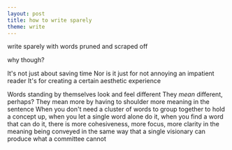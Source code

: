 ```yaml
---
layout: post
title: how to write sparely
theme: write
---
```


write sparely
with words pruned and scraped off

why though?

It's not just about saving time
Nor is it just for not annoying an impatient reader
It's for creating a certain aesthetic experience

Words standing by themselves look and feel different
They _mean_ different, perhaps?
They mean more by having to shoulder more meaning in the sentence
When you don't need a cluster of words to group together to hold a concept up,
when you let a single word alone do it,
when you find a word that can do it,
there is more cohesiveness, more focus, more clarity in the meaning being conveyed
in the same way that a single visionary can produce what a committee cannot